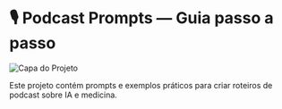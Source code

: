 # 🎙️ Podcast Prompts — Guia passo a passo

![Capa do Projeto](assets/cover.png)

Este projeto contém prompts e exemplos práticos para criar roteiros de podcast sobre IA e medicina.

